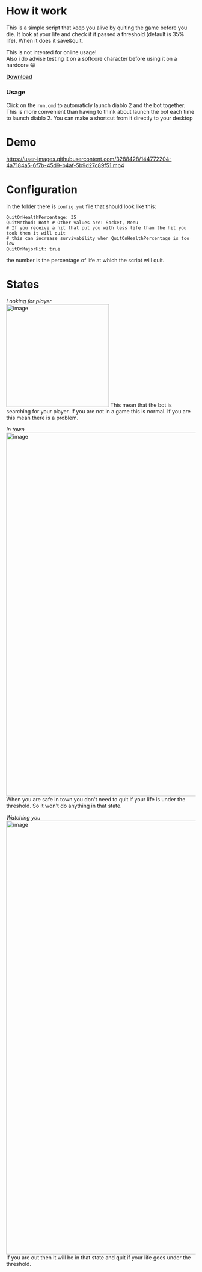# How it work
This is a simple script that keep you alive by quiting the game before you die.
It look at your life and check if it passed a threshold (default is 35% life). When it does it save&quit.

This is not intented for online usage!  
Also i do advise testing it on a softcore character before using it on a hardcore 😁

**[Download](https://github.com/GitMyCode/d2r-chicken-bot/releases)**

### Usage
Click on the `run.cmd` to automaticly launch diablo 2 and the bot together. This is more convenient than having to think about launch the bot each time to launch diablo 2. You can make a shortcut from it directly to your desktop

# Demo
https://user-images.githubusercontent.com/3288428/144772204-4a7184a5-6f7b-45d9-b4af-5b9d27c89f51.mp4

# Configuration
in the folder there is `config.yml` file that should look like this:
```
QuitOnHealthPercentage: 35
QuitMethod: Both # Other values are: Socket, Menu
# If you receive a hit that put you with less life than the hit you took then it will quit
# this can increase survivability when QuitOnHealthPercentage is too low
QuitOnMajorHit: true 
```
the number is the percentage of life at which the script will quit.

# States

*Looking for player*  
<img width="273" alt="image" src="https://user-images.githubusercontent.com/3288428/144770378-46cf7e82-de04-4580-b1da-2317ac1cf635.png">
This mean that the bot is searching for your player. If you are not in a game this is normal. If you are this mean there is a problem.

*In town*   
<img width="967" alt="image" src="https://user-images.githubusercontent.com/3288428/144770398-d58402a7-1609-4995-8443-b9e937ca6baf.png">
When you are safe in town you don't need to quit if your life is under the threshold. So it won't do anything in that state.

*Watching you*   
<img width="1153" alt="image" src="https://user-images.githubusercontent.com/3288428/144770422-cc593918-1033-4e63-bf70-b40607e096a1.png">
If you are out then it will be in that state and quit if your life goes under the threshold.

